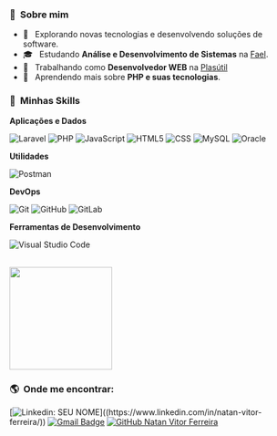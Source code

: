 <h3> 👨 &nbsp;Sobre mim </h3>

- 🤔 &nbsp; Explorando novas tecnologias e desenvolvendo soluções de software.
- 🎓 &nbsp; Estudando **Análise e Desenvolvimento de Sistemas** na <a href="[Fael](https://fael.edu.br/)">Fael</a>.
- 💼 &nbsp; Trabalhando como **Desenvolvedor WEB** na <a href="[plasutil](https://www.plasutil.com.br/)">Plasútil</a>
- 🌱 &nbsp; Aprendendo mais sobre **PHP e suas tecnologias**.

<h3> 🚀 &nbsp;Minhas Skills </h3>

**Aplicações e Dados**

  ![Laravel](https://img.shields.io/badge/-Laravel-333333?style=flat&logo=Laravel&logoColor=FF2D20)
  ![PHP](https://img.shields.io/badge/-PHP-333333?style=flat&logo=PHP&logoColor=777BB4)
  ![JavaScript](https://img.shields.io/badge/-JavaScript-333333?style=flat&logo=javascript)
  ![HTML5](https://img.shields.io/badge/-HTML5-333333?style=flat&logo=HTML5)
  ![CSS](https://img.shields.io/badge/-CSS-333333?style=flat&logo=CSS3&logoColor=1572B6)
  ![MySQL](https://img.shields.io/badge/-MySQL-333333?style=flat&logo=mysql)
  ![Oracle](https://img.shields.io/badge/-MySQL-333333?style=flat&logo=oracle&logoColor=F80000)

**Utilidades**

  ![Postman](https://img.shields.io/badge/-Postman-333333?style=flat&logo=postman)

**DevOps**

  ![Git](https://img.shields.io/badge/-Git-333333?style=flat&logo=git)
  ![GitHub](https://img.shields.io/badge/-GitHub-333333?style=flat&logo=github)
  ![GitLab](https://img.shields.io/badge/-GitLab-333333?style=flat&logo=gitlab)

**Ferramentas de Desenvolvimento**

  ![Visual Studio Code](https://img.shields.io/badge/-Visual%20Studio%20Code-333333?style=flat&logo=visual-studio-code&logoColor=007ACC)

<br/>

<a href="https://github.com/natanvferreira02">
  <img height="180em" src="https://github-readme-stats.vercel.app/api?username=natanvferreira02&theme=dracula&show_icons=true" />
</a>

<br/>

<h3> 🌎 &nbsp;Onde me encontrar: </h3> 

[![Linkedin: SEU NOME](https://img.shields.io/badge/-Natan-blue?style=flat-square&logo=Linkedin&logoColor=white&link=(https://www.linkedin.com/in/natan-vitor-ferreira/))]((https://www.linkedin.com/in/natan-vitor-ferreira/))
[![Gmail Badge](https://img.shields.io/badge/-natanvitorferreira01@gmail.com-006bed?style=flat-square&logo=Gmail&logoColor=white&link=mailto:natanvitorferreira01@gmail.com)](mailto:natanvitorferreira01@gmail.com)
[![GitHub Natan Vitor Ferreira]( https://img.shields.io/github/followers/natanvferreira02?label=follow&style=social)]((https://github.com/natanvferreira02))
